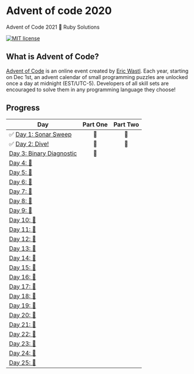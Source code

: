 # Advent of code 2020
Advent of Code 2021 🎄 Ruby Solutions

[![MIT license](https://img.shields.io/badge/License-MIT-blue.svg)](https://opensource.org/licenses/MIT)

## What is Advent of Code?
[Advent of Code](http://adventofcode.com) is an online event created by [Eric Wastl](https://twitter.com/ericwastl). Each year, starting on Dec 1st, an advent calendar of small programming puzzles are unlocked once a day at midnight (EST/UTC-5). Developers of all skill sets are encouraged to solve them in any programming language they choose!

## Progress

| Day  | Part One | Part Two | 
|---|:---:|:---:|
| ✅ [Day 1: Sonar Sweep](https://github.com/franmosteiro/advent-of-code/tree/main/2021/day-01)| 🌟 | 🌟 |
| ✅ [Day 2: Dive!](https://github.com/franmosteiro/advent-of-code/tree/main/2021/day-02)| 🌟 | 🌟 |
| [Day  3: Binary Diagnostic ](https://github.com/franmosteiro/advent-of-code/tree/main/2021/day-03)| 🌟 | |
| [Day  4: 🚧 ]()| | |
| [Day  5: 🚧 ]()| | |
| [Day  6: 🚧 ]()| | |
| [Day  7: 🚧 ]()| | |
| [Day  8: 🚧 ]()| | |
| [Day  9: 🚧 ]()| | |
| [Day 10: 🚧 ]()| | |
| [Day 11: 🚧 ]()| | |
| [Day 12: 🚧 ]()| | |
| [Day 13: 🚧 ]()| | |
| [Day 14: 🚧 ]()| | |
| [Day 15: 🚧 ]()| | |
| [Day 16: 🚧 ]()| | |
| [Day 17: 🚧 ]()| | |
| [Day 18: 🚧 ]()| | |
| [Day 19: 🚧 ]()| | |
| [Day 20: 🚧 ]()| | |
| [Day 21: 🚧 ]()| | |
| [Day 22: 🚧 ]()| | |
| [Day 23: 🚧 ]()| | |
| [Day 24: 🚧 ]()| | |
| [Day 25: 🚧 ]()| | |
